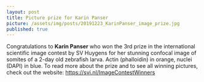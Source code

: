 ```yaml
---
layout: post
title: Picture prize for Karin Panser
picture: /assets/img/posts/20191223_KarinPanser_image_prize.jpg
published: true
---
```


Congratulations to **Karin Panser** who won the 3rd prize in the international scientific image contest by SV Huygens for her stunning confocal image of somites of a 2-day old zebrafish larva. Actin (phalloidin) in orange, nuclei (DAPI) in blue. 
To read more about the prize and to see all winning pictures, check out the website: https://svi.nl/ImageContestWinners
